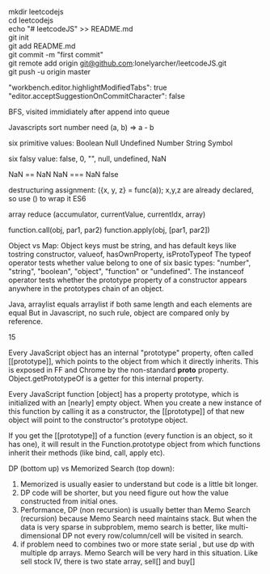 mkdir leetcodejs  
cd leetcodejs  
echo "# leetcodeJS" >> README.md  
git init  
git add README.md  
git commit -m "first commit"  
git remote add origin git@github.com:lonelyarcher/leetcodeJS.git  
git push -u origin master  

"workbench.editor.highlightModifiedTabs": true
"editor.acceptSuggestionOnCommitCharacter": false

BFS, visited immidiately after append into queue

Javascripts sort number need (a, b) => a - b

six primitive values: Boolean Null Undefined Number String Symbol

six falsy value: false, 0, "", null, undefined, NaN

NaN == NaN NaN === NaN false

destructuring assignment: ({x, y, z} = func(a)); x,y,z are already declared, so use () to wrap it ES6

array reduce (accumulator, currentValue, currentIdx, array)

function.call(obj, par1, par2) function.apply(obj, [par1, par2])

Object vs Map: Object keys must be string, and has default keys like tostring constructor, valueof, hasOwnProperty, isProtoTypeof
The typeof operator tests whether value belong to one of six basic types: "number", "string", "boolean", "object", "function" or "undefined".
The instanceof operator tests whether the prototype property of a constructor appears anywhere in the prototypes chain of an object.

Java, arraylist equals arraylist if both same length and each elements are equal
But in Javascript, no such rule, object are compared only by reference.

15

Every JavaScript object has an internal "prototype" property, often called [[prototype]], which points to the object from which it directly inherits. This is exposed in FF and Chrome by the non-standard __proto__ property. Object.getPrototypeOf is a getter for this internal property.

Every JavaScript function [object] has a property prototype, which is initialized with an [nearly] empty object. When you create a new instance of this function by calling it as a constructor, the [[prototype]] of that new object will point to the constructor's prototype object.

If you get the [[prototype]] of a function (every function is an object, so it has one), it will result in the Function.prototype object from which functions inherit their methods (like bind, call, apply etc).

DP (bottom up) vs Memorized Search (top down):
1. Memorized is usually easier to understand but code is a little bit longer. 
2. DP code will be shorter, but you need figure out how the value constructed from initial ones.
3. Performance, DP (non recursion) is usually better than Memo Search (recursion) because Memo Search need maintains stack.
But when the data is very sparse in subproblem, memo search is better, like multi-dimensional DP not every row/column/cell will be visited in search.
4. if problem need to combines two or more state serial , but use dp with multiple dp arrays. Memo Search will be very hard in this situation. Like sell stock IV, there is two state array, sell[] and buy[]
